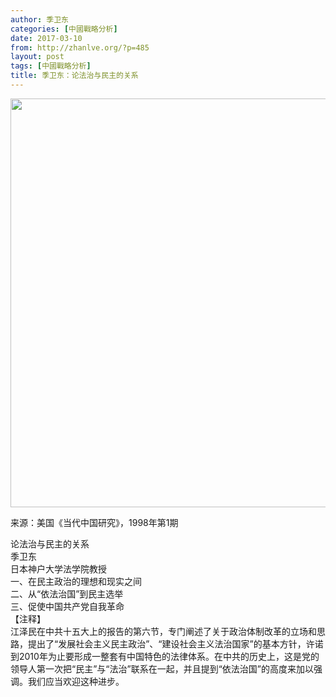 ```yaml
---
author: 季卫东
categories: [中國戰略分析]
date: 2017-03-10
from: http://zhanlve.org/?p=485
layout: post
tags: [中國戰略分析]
title: 季卫东：论法治与民主的关系
---
```


<div id="entry">
<div class="at-above-post addthis_tool" data-url="http://zhanlve.org/?p=485">
</div>
<p>
<a href="http://zhanlve.org/wp-content/uploads/2017/03/季卫东.jpg">
<img alt="" class="alignnone size-full wp-image-487" height="654" sizes="(max-width: 520px) 100vw, 520px" src="http://zhanlve.org/wp-content/uploads/2017/03/季卫东.jpg" srcset="http://zhanlve.org/wp-content/uploads/2017/03/季卫东.jpg 520w, http://zhanlve.org/wp-content/uploads/2017/03/季卫东-239x300.jpg 239w" width="520"/>
</a>
</p>
<p>
  来源：美国《当代中国研究》，1998年第1期
 </p>
<div class="article-title">
  论法治与民主的关系
 </div>
<div class="article-author">
  季卫东
 </div>
<div class="article-author-attributes">
  日本神户大学法学院教授
 </div>
<div class="article-author">
</div>
<div class="article-author-attributes">
</div>
<div class="article-author">
</div>
<div class="article-author-attributes">
</div>
<div class="article-author">
</div>
<div class="article-author-attributes">
</div>
<div class="article-author">
</div>
<div class="article-author-attributes">
</div>
<div class="article-abstract">
</div>
<div class="article-keywords">
</div>
<div class="article-ack">
  一、在民主政治的理想和现实之间
  <br/>
  二、从“依法治国”到民主选举
  <br/>
  三、促使中国共产党自我革命
  <br/>
  【注释】
 </div>
<div class="article-content">
  江泽民在中共十五大上的报告的第六节，专门阐述了关于政治体制改革的立场和思路，提出了“发展社会主义民主政治”、“建设社会主义法治国家”的基本方针，许诺到2010年为止要形成一整套有中国特色的法律体系。在中共的历史上，这是党的领导人第一次把“民主”与“法治”联系在一起，并且提到“依法治国”的高度来加以强调。我们应当欢迎这种进步。
 </div>
</div>
